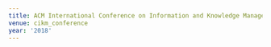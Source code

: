 ```yaml
---
title: ACM International Conference on Information and Knowledge Management (2018)
venue: cikm_conference
year: '2018'
---
```

